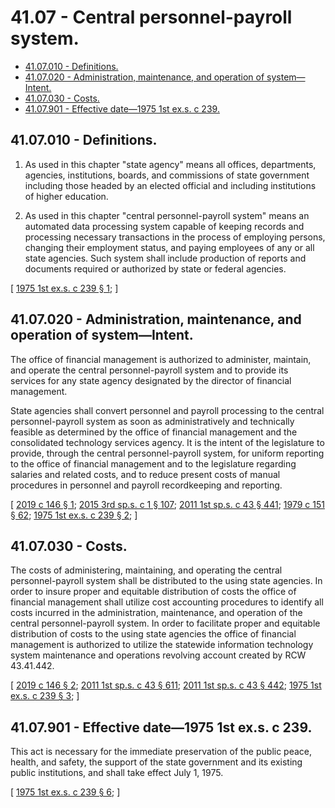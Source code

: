 # 41.07 - Central personnel-payroll system.
* [41.07.010 - Definitions.](#4107010---definitions)
* [41.07.020 - Administration, maintenance, and operation of system—Intent.](#4107020---administration-maintenance-and-operation-of-systemintent)
* [41.07.030 - Costs.](#4107030---costs)
* [41.07.901 - Effective date—1975 1st ex.s. c 239.](#4107901---effective-date1975-1st-exs-c-239)
## 41.07.010 - Definitions.
1. As used in this chapter "state agency" means all offices, departments, agencies, institutions, boards, and commissions of state government including those headed by an elected official and including institutions of higher education.

2. As used in this chapter "central personnel-payroll system" means an automated data processing system capable of keeping records and processing necessary transactions in the process of employing persons, changing their employment status, and paying employees of any or all state agencies. Such system shall include production of reports and documents required or authorized by state or federal agencies.

\[ [1975 1st ex.s. c 239 § 1](https://leg.wa.gov/CodeReviser/documents/sessionlaw/1975ex1c239.pdf?cite=1975%201st%20ex.s.%20c%20239%20§%201); \]

## 41.07.020 - Administration, maintenance, and operation of system—Intent.
The office of financial management is authorized to administer, maintain, and operate the central personnel-payroll system and to provide its services for any state agency designated by the director of financial management.

State agencies shall convert personnel and payroll processing to the central personnel-payroll system as soon as administratively and technically feasible as determined by the office of financial management and the consolidated technology services agency. It is the intent of the legislature to provide, through the central personnel-payroll system, for uniform reporting to the office of financial management and to the legislature regarding salaries and related costs, and to reduce present costs of manual procedures in personnel and payroll recordkeeping and reporting.

\[ [2019 c 146 § 1](https://lawfilesext.leg.wa.gov/biennium/2019-20/Pdf/Bills/Session%20Laws/Senate/5310.SL.pdf?cite=2019%20c%20146%20§%201); [2015 3rd sp.s. c 1 § 107](https://lawfilesext.leg.wa.gov/biennium/2015-16/Pdf/Bills/Session%20Laws/Senate/5315-S2.SL.pdf?cite=2015%203rd%20sp.s.%20c%201%20§%20107); [2011 1st sp.s. c 43 § 441](https://lawfilesext.leg.wa.gov/biennium/2011-12/Pdf/Bills/Session%20Laws/Senate/5931-S.SL.pdf?cite=2011%201st%20sp.s.%20c%2043%20§%20441); [1979 c 151 § 62](https://leg.wa.gov/CodeReviser/documents/sessionlaw/1979c151.pdf?cite=1979%20c%20151%20§%2062); [1975 1st ex.s. c 239 § 2](https://leg.wa.gov/CodeReviser/documents/sessionlaw/1975ex1c239.pdf?cite=1975%201st%20ex.s.%20c%20239%20§%202); \]

## 41.07.030 - Costs.
The costs of administering, maintaining, and operating the central personnel-payroll system shall be distributed to the using state agencies. In order to insure proper and equitable distribution of costs the office of financial management shall utilize cost accounting procedures to identify all costs incurred in the administration, maintenance, and operation of the central personnel-payroll system. In order to facilitate proper and equitable distribution of costs to the using state agencies the office of financial management is authorized to utilize the statewide information technology system maintenance and operations revolving account created by RCW 43.41.442.

\[ [2019 c 146 § 2](https://lawfilesext.leg.wa.gov/biennium/2019-20/Pdf/Bills/Session%20Laws/Senate/5310.SL.pdf?cite=2019%20c%20146%20§%202); [2011 1st sp.s. c 43 § 611](https://lawfilesext.leg.wa.gov/biennium/2011-12/Pdf/Bills/Session%20Laws/Senate/5931-S.SL.pdf?cite=2011%201st%20sp.s.%20c%2043%20§%20611); [2011 1st sp.s. c 43 § 442](https://lawfilesext.leg.wa.gov/biennium/2011-12/Pdf/Bills/Session%20Laws/Senate/5931-S.SL.pdf?cite=2011%201st%20sp.s.%20c%2043%20§%20442); [1975 1st ex.s. c 239 § 3](https://leg.wa.gov/CodeReviser/documents/sessionlaw/1975ex1c239.pdf?cite=1975%201st%20ex.s.%20c%20239%20§%203); \]

## 41.07.901 - Effective date—1975 1st ex.s. c 239.
This act is necessary for the immediate preservation of the public peace, health, and safety, the support of the state government and its existing public institutions, and shall take effect July 1, 1975.

\[ [1975 1st ex.s. c 239 § 6](https://leg.wa.gov/CodeReviser/documents/sessionlaw/1975ex1c239.pdf?cite=1975%201st%20ex.s.%20c%20239%20§%206); \]

